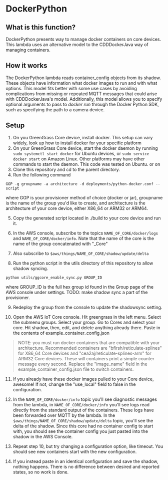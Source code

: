 # DockerPython

## What is this function?
DockerPython presents way to manage docker containers on core devices.
This lambda uses an alternative model to the CDDDockerJava way of managing containers.

## How it works
The DockerPython lambda reads container_config objects from its shadow. These objects have information what docker images to run and with what options.
This model fits better with some use cases by avoiding complications from missing or repeated MQTT messages that could arise with CDDDockerJava's model. 
Additionally, this model allows you to specify optional arguments to pass to _docker run_ through the Docker Python SDK, such as specifying the path to a camera device.

## Setup
1. On you GreenGrass Core device, install docker. This setup can vary widely, look up how to install docker for your specific platform
2. On your GreenGrass Core device, start the docker daemon by running `sudo systemctl start docker` for Ubuntu devices, or `sudo service docker start` on Amazon Linux. Other platforms may have other commands to start the daemon. This code was tested on Ubuntu.
or on 
3. Clone this repository and cd to the parent directory.
4. Run the following command
```
GGP -g groupname -a architecture -d deployments/python-docker.conf --script
```
where GGP is your provisioner method of choice (docker or jar), 
groupname is the name of the group you'd like to create,
and architecture is the architecture of your core device, either X86_64 or ARM32 or ARM64.

5. Copy the generated script located in ./build to your core device and run it.
6. In the AWS console, subscribe to the topics `NAME_OF_CORE/docker/logs` and `NAME_OF_CORE/docker/info`. Note that the name of the core is the name of the group concatenated with "_Core"
7. Also subscribe to `$aws/things/NAME_OF_CORE/shadow/update/delta`

8. Run the python script in the utils directory of this repository to allow shadow syncing. 
```
python utils/ggcore_enable_sync.py GROUP_ID
```
where GROUP_ID is the full hex group id found in the Group page of the AWS console under settings.
TODO: make shadow sync a part of the provisioner.

9. Redeploy the group from the console to update the shadowsync setting.

10. Open the AWS IoT Core console. Hit greengrass in the left menu. Select the submenu groups. Select your group. Go to Cores and select your core. Hit shadow, then, edit, and delete anything already there. Paste in the contents of example_container_config.json

> NOTE: you must run docker containers that are compatible with your architecture. Recommended containers are "bfirsh/reticulate-splines" for X86_64 Core devices and "cea2aj/reticulate-splines-arm" for ARM32 Core devices. These will containers print a simple counter message every second. Replace the "image_name" field in the example_container_config.json file to switch containers.

11. If you already have these docker images pulled to your Core device, awesome! If not, change the "use_local" field to false in the configuration.

12. In the `NAME_OF_CORE/docker/info` topic you'll see diagnostic messages from the lambda, in `NAME_OF_CORE/docker/info` you'll see logs read directly from the standard output of the containers. These logs have been forwarded over MQTT by the lambda. In the `$aws/things/NAME_OF_CORE/shadow/update/delta` topic, you'll see the delta of the shadow. Since this core had no container config to start with, you should see the container config you just pasted into the shadow in the AWS Console.

13. Repeat step 10, but try changing a configuration option, like timeout. You should see new containers start with the new configuration.
14. If you instead paste in an identical configuration and save the shadow, nothing happens. There is no difference between desired and reported states, so no work is done.